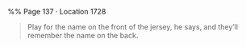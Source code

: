 %% Page 137 · Location 1728 
> Play for the name on the front of the jersey, he says, and they’ll remember the name on the back. 